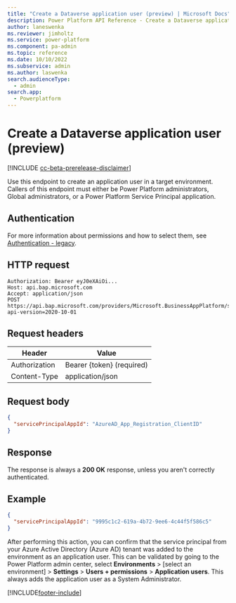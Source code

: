 ```yaml
---
title: "Create a Dataverse application user (preview) | Microsoft Docs"
description: Power Platform API Reference - Create a Dataverse application user
author: laneswenka
ms.reviewer: jimholtz
ms.service: power-platform
ms.component: pa-admin
ms.topic: reference
ms.date: 10/10/2022
ms.subservice: admin
ms.author: laswenka
search.audienceType: 
  - admin
search.app:
  - Powerplatform
---
```


# Create a Dataverse application user (preview)

[!INCLUDE [cc-beta-prerelease-disclaimer](../includes/cc-beta-prerelease-disclaimer.md)]

Use this endpoint to create an application user in a target environment.  Callers of this endpoint must either be Power Platform administrators, Global administrators, or a Power Platform Service Principal application.

## Authentication

For more information about permissions and how to select them, see [Authentication - legacy](programmability-authentication.md).

## HTTP request

```http
Authorization: Bearer eyJ0eXAiOi...
Host: api.bap.microsoft.com
Accept: application/json
POST https://api.bap.microsoft.com/providers/Microsoft.BusinessAppPlatform/scopes/admin/environments/{environmentIdGuid}/addAppUser?api-version=2020-10-01
```

## Request headers

| Header         | Value                     |
|----------------|---------------------------|
| Authorization  | Bearer {token} (required) |
| Content-Type   | application/json          |

## Request body

```json
{
  "servicePrincipalAppId": "AzureAD_App_Registration_ClientID"
}
```


## Response

The response is always a **200 OK** response, unless you aren't correctly authenticated. 

## Example

```json
{
  "servicePrincipalAppId": "9995c1c2-619a-4b72-9ee6-4c44f5f586c5"
}
```

After performing this action, you can confirm that the service principal from your Azure Active Directory (Azure AD) tenant was added to the environment as an application user.  This can be validated by going to the Power Platform admin center, select **Environments** > [select an environment] > **Settings** > **Users + permissions** > **Application users**.  This always adds the application user as a System Administrator.





[!INCLUDE[footer-include](../includes/footer-banner.md)]
